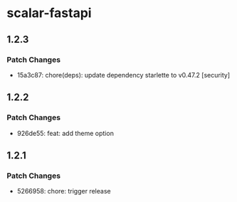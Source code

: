 # scalar-fastapi

## 1.2.3

### Patch Changes

- 15a3c87: chore(deps): update dependency starlette to v0.47.2 [security]

## 1.2.2

### Patch Changes

- 926de55: feat: add theme option

## 1.2.1

### Patch Changes

- 5266958: chore: trigger release
